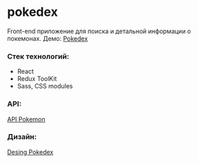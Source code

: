 # pokedex
Front-end приложение для поиска и детальной информации о покемонах. Демо: [Pokedex](https://pokedexpokemons.netlify.app/)

### Стек технологий:
* React
* Redux ToolKit
* Sass, CSS modules

### API:
[API Pokemon](https://pokeapi.co/)

### Дизайн:
[Desing Pokedex](https://dribbble.com/shots/15128634-Pokemon-Pokedex-Website-Redesign-Concept)
